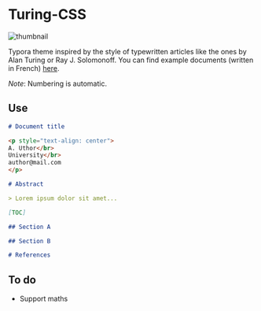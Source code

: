 # Turing-CSS

![thumbnail](thumbnail.png)

Typora theme inspired by the style of typewritten articles like the ones by Alan Turing or Ray J. Solomonoff.
You can find example documents (written in French) [here](https://github.com/mistrza/Turing-CSS/tree/master/examples).

*Note*: Numbering is automatic.

## Use

```markdown
# Document title

<p style="text-align: center">
A. Uthor</br>
University</br>
author@mail.com
</p>

# Abstract

> Lorem ipsum dolor sit amet...

[TOC]

## Section A

## Section B

# References

```

## To do

- Support maths
